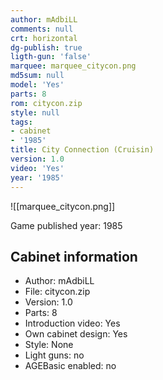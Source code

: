 ```yaml
---
author: mAdbiLL
comments: null
crt: horizontal
dg-publish: true
ligth-gun: 'false'
marquee: marquee_citycon.png
md5sum: null
model: 'Yes'
parts: 8
rom: citycon.zip
style: null
tags:
- cabinet
- '1985'
title: City Connection (Cruisin)
version: 1.0
video: 'Yes'
year: '1985'
---
```


![[marquee_citycon.png]]

Game published year: 1985

## Cabinet information

- Author: mAdbiLL
- File: citycon.zip
- Version: 1.0
- Parts: 8
- Introduction video: Yes
- Own cabinet design: Yes
- Style: None
- Light guns: no
- AGEBasic enabled: no

